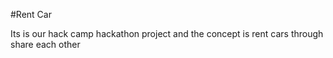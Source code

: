 #Rent Car 

Its is our hack camp hackathon project and the concept is rent cars through share each other
